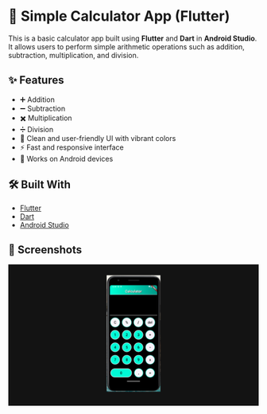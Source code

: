# 📱 Simple Calculator App (Flutter)

This is a basic calculator app built using **Flutter** and **Dart** in **Android Studio**. It allows users to perform simple arithmetic operations such as addition, subtraction, multiplication, and division.

## ✨ Features

- ➕ Addition  
- ➖ Subtraction  
- ✖️ Multiplication  
- ➗ Division  
- 🎨 Clean and user-friendly UI with vibrant colors  
- ⚡ Fast and responsive interface  
- 📱 Works on Android devices

## 🛠️ Built With

- [Flutter](https://flutter.dev/)  
- [Dart](https://dart.dev/)  
- [Android Studio](https://developer.android.com/studio)

## 📸 Screenshots

![Screenshot](screenshots/calculator.png)




